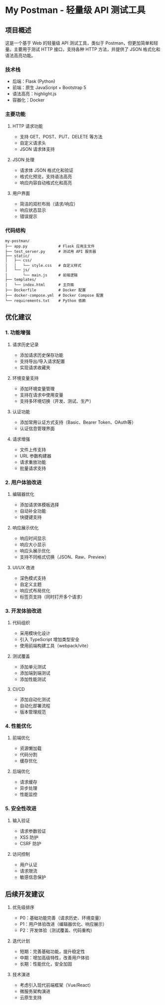 # My Postman - 轻量级 API 测试工具

## 项目概述

这是一个基于 Web 的轻量级 API 测试工具，类似于 Postman，但更加简单和轻量。主要用于测试 HTTP 接口，支持各种 HTTP 方法，并提供了 JSON 格式化和语法高亮功能。

### 技术栈

- 后端：Flask (Python)
- 前端：原生 JavaScript + Bootstrap 5
- 语法高亮：highlight.js
- 容器化：Docker

### 主要功能

1. HTTP 请求功能
   - 支持 GET、POST、PUT、DELETE 等方法
   - 自定义请求头
   - JSON 请求体支持

2. JSON 处理
   - 请求体 JSON 格式化和验证
   - 格式化预览，支持语法高亮
   - 响应内容自动格式化和高亮

3. 用户界面
   - 简洁的双栏布局（请求/响应）
   - 响应状态显示
   - 错误提示

### 代码结构

```
my-postman/
├── app.py              # Flask 应用主文件
├── test_server.py      # 测试用 API 服务器
├── static/
│   ├── css/
│   │   └── style.css   # 自定义样式
│   └── js/
│       └── main.js     # 前端逻辑
├── templates/
│   └── index.html      # 主页面
├── Dockerfile          # Docker 配置
├── docker-compose.yml  # Docker Compose 配置
└── requirements.txt    # Python 依赖
```

## 优化建议

### 1. 功能增强

1. 请求历史记录
   - 添加请求历史保存功能
   - 支持导出/导入请求配置
   - 实现请求收藏夹

2. 环境变量支持
   - 添加环境变量管理
   - 支持在请求中使用变量
   - 支持多环境切换（开发、测试、生产）

3. 认证功能
   - 添加常用认证方式支持（Basic、Bearer Token、OAuth等）
   - 认证信息管理界面

4. 请求增强
   - 文件上传支持
   - URL 参数构建器
   - 请求重放功能
   - 批量请求支持

### 2. 用户体验改进

1. 编辑器优化
   - 添加请求体模板选择
   - 自动补全功能
   - 快捷键支持

2. 响应展示优化
   - 响应时间显示
   - 响应大小显示
   - 响应头展示优化
   - 支持不同格式切换（JSON、Raw、Preview）

3. UI/UX 改进
   - 深色模式支持
   - 自定义主题
   - 响应式布局优化
   - 标签页支持（同时打开多个请求）

### 3. 开发体验改进

1. 代码组织
   - 采用模块化设计
   - 引入 TypeScript 增加类型安全
   - 使用前端构建工具（webpack/vite）

2. 测试覆盖
   - 添加单元测试
   - 添加端到端测试
   - 添加性能测试

3. CI/CD
   - 添加自动化测试
   - 自动化部署流程
   - 版本管理规范

### 4. 性能优化

1. 前端优化
   - 资源懒加载
   - 代码分割
   - 缓存优化

2. 后端优化
   - 请求缓存
   - 异步处理
   - 性能监控

### 5. 安全性改进

1. 输入验证
   - 请求参数验证
   - XSS 防护
   - CSRF 防护

2. 访问控制
   - 用户认证
   - 请求限流
   - 敏感信息保护

## 后续开发建议

1. 优先级排序
   - P0：基础功能完善（请求历史、环境变量）
   - P1：用户体验改进（编辑器优化、响应展示）
   - P2：开发体验（测试覆盖、代码重构）

2. 迭代计划
   - 短期：完善基础功能，提升稳定性
   - 中期：增加高级特性，改善用户体验
   - 长期：性能优化，安全加固

3. 技术演进
   - 考虑引入现代前端框架（Vue/React）
   - 微服务架构演进
   - 云原生支持
